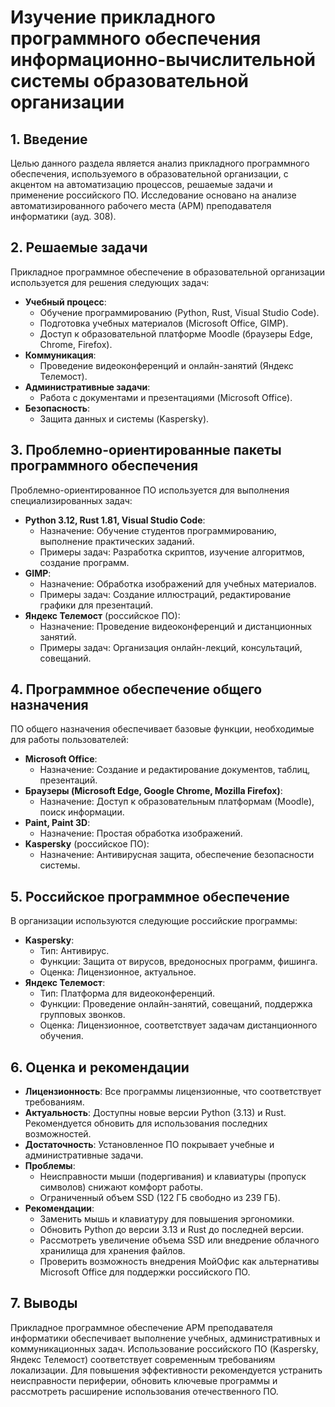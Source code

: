 # Изучение прикладного программного обеспечения информационно-вычислительной системы образовательной организации

## 1. Введение

Целью данного раздела является анализ прикладного программного обеспечения, используемого в образовательной организации, с акцентом на автоматизацию процессов, решаемые задачи и применение российского ПО. Исследование основано на анализе автоматизированного рабочего места (АРМ) преподавателя информатики (ауд. 308).

## 2. Решаемые задачи

Прикладное программное обеспечение в образовательной организации используется для решения следующих задач:

- **Учебный процесс**:
  - Обучение программированию (Python, Rust, Visual Studio Code).
  - Подготовка учебных материалов (Microsoft Office, GIMP).
  - Доступ к образовательной платформе Moodle (браузеры Edge, Chrome, Firefox).
- **Коммуникация**:
  - Проведение видеоконференций и онлайн-занятий (Яндекс Телемост).
- **Административные задачи**:
  - Работа с документами и презентациями (Microsoft Office).
- **Безопасность**:
  - Защита данных и системы (Kaspersky).

## 3. Проблемно-ориентированные пакеты программного обеспечения

Проблемно-ориентированное ПО используется для выполнения специализированных задач:

- **Python 3.12, Rust 1.81, Visual Studio Code**:
  - Назначение: Обучение студентов программированию, выполнение практических заданий.
  - Примеры задач: Разработка скриптов, изучение алгоритмов, создание программ.
- **GIMP**:
  - Назначение: Обработка изображений для учебных материалов.
  - Примеры задач: Создание иллюстраций, редактирование графики для презентаций.
- **Яндекс Телемост** (российское ПО):
  - Назначение: Проведение видеоконференций и дистанционных занятий.
  - Примеры задач: Организация онлайн-лекций, консультаций, совещаний.

## 4. Программное обеспечение общего назначения

ПО общего назначения обеспечивает базовые функции, необходимые для работы пользователей:

- **Microsoft Office**:
  - Назначение: Создание и редактирование документов, таблиц, презентаций.
- **Браузеры (Microsoft Edge, Google Chrome, Mozilla Firefox)**:
  - Назначение: Доступ к образовательным платформам (Moodle), поиск информации.
- **Paint, Paint 3D**:
  - Назначение: Простая обработка изображений.
- **Kaspersky** (российское ПО):
  - Назначение: Антивирусная защита, обеспечение безопасности системы.

## 5. Российское программное обеспечение

В организации используются следующие российские программы:

- **Kaspersky**:
  - Тип: Антивирус.
  - Функции: Защита от вирусов, вредоносных программ, фишинга.
  - Оценка: Лицензионное, актуальное.
- **Яндекс Телемост**:
  - Тип: Платформа для видеоконференций.
  - Функции: Проведение онлайн-занятий, совещаний, поддержка групповых звонков.
  - Оценка: Лицензионное, соответствует задачам дистанционного обучения.

## 6. Оценка и рекомендации

- **Лицензионность**: Все программы лицензионные, что соответствует требованиям.
- **Актуальность**: Доступны новые версии Python (3.13) и Rust. Рекомендуется обновить для использования последних возможностей.
- **Достаточность**: Установленное ПО покрывает учебные и административные задачи.
- **Проблемы**:
  - Неисправности мыши (подергивания) и клавиатуры (пропуск символов) снижают комфорт работы.
  - Ограниченный объем SSD (122 ГБ свободно из 239 ГБ).
- **Рекомендации**:
  - Заменить мышь и клавиатуру для повышения эргономики.
  - Обновить Python до версии 3.13 и Rust до последней версии.
  - Рассмотреть увеличение объема SSD или внедрение облачного хранилища для хранения файлов.
  - Проверить возможность внедрения МойОфис как альтернативы Microsoft Office для поддержки российского ПО.

## 7. Выводы

Прикладное программное обеспечение АРМ преподавателя информатики обеспечивает выполнение учебных, административных и коммуникационных задач. Использование российского ПО (Kaspersky, Яндекс Телемост) соответствует современным требованиям локализации. Для повышения эффективности рекомендуется устранить неисправности периферии, обновить ключевые программы и рассмотреть расширение использования отечественного ПО.